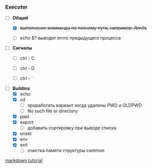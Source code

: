 ### Executor

- [ ] **Общий**
    - [x] ~~выполнение комманды по полному пути, например: /bin/ls~~
    - [ ] echo $? выводит errno предыдущего процесса


- [ ] **Сигналы**
    - [ ] ctrl - C
    - [ ] ctrl - D
    - [ ] ctrl - \`


- [ ] **Buildins**
    - [x] echo
    - [x] cd
        - [ ] проработать вариант когда удалены PWD и OLDPWD
        - [ ] No such file or directory
    - [x] pwd
    - [x] export
      - [ ] добавить сортировку при выводе списка
    - [x] unset
    - [x] env
    - [x] exit
      - [ ] очистка памяти структуры common

[markdown tutorial](https://guides.github.com/features/mastering-markdown/#GitHub-flavored-markdown)